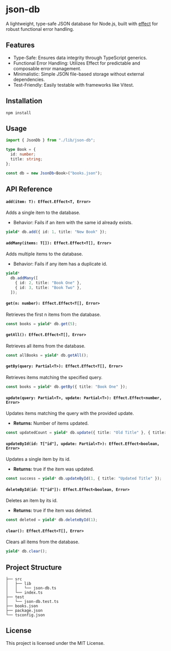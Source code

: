 # json-db

A lightweight, type-safe JSON database for Node.js, built with [effect](https://effect.website/) for robust functional error handling.

## Features

- Type-Safe: Ensures data integrity through TypeScript generics.
- Functional Error Handling: Utilizes Effect for predictable and composable error management.
- Minimalistic: Simple JSON file-based storage without external dependencies.
- Test-Friendly: Easily testable with frameworks like Vitest.

## Installation

```shell
npm install
```

## Usage

```ts
import { JsonDb } from "./lib/json-db";

type Book = {
  id: number;
  title: string;
};

const db = new JsonDb<Book>("books.json");
```

## API Reference

#### `add(item: T): Effect.Effect<T, Error>`

Adds a single item to the database.

- Behavior: Fails if an item with the same id already exists.

```ts
yield* db.add({ id: 1, title: "New Book" });
```

#### `addMany(items: T[]): Effect.Effect<T[], Error>`

Adds multiple items to the database.

- Behavior: Fails if any item has a duplicate id.

```ts
yield*
  db.addMany([
    { id: 2, title: "Book One" },
    { id: 3, title: "Book Two" },
  ]);
```

#### `get(n: number): Effect.Effect<T[], Error>`

Retrieves the first n items from the database.

```ts
const books = yield* db.get(5);
```

#### `getAll(): Effect.Effect<T[], Error>`

Retrieves all items from the database.

```ts
const allBooks = yield* db.getAll();
```

#### `getBy(query: Partial<T>): Effect.Effect<T[], Error>`

Retrieves items matching the specified query.

```ts
const books = yield* db.getBy({ title: "Book One" });
```

#### `update(query: Partial<T>, update: Partial<T>): Effect.Effect<number, Error>`

Updates items matching the query with the provided update.

- **Returns:** Number of items updated.

```ts
const updatedCount = yield* db.update({ title: "Old Title" }, { title: "New Title" });
```

#### `updateById(id: T["id"], update: Partial<T>): Effect.Effect<boolean, Error>`

Updates a single item by its id.

- **Returns:** true if the item was updated.

```ts
const success = yield* db.updateById(1, { title: "Updated Title" });
```

#### `deleteById(id: T["id"]): Effect.Effect<boolean, Error>`

Deletes an item by its id.

- **Returns:** true if the item was deleted.

```ts
const deleted = yield* db.deleteById(1);
```

#### `clear(): Effect.Effect<T[], Error>`

Clears all items from the database.

```ts
yield* db.clear();
```

## Project Structure

```
├── src
│   ├── lib
│   │   └── json-db.ts
│   └── index.ts
├── test
│   └── json-db.test.ts
├── books.json
├── package.json
└── tsconfig.json
```

## License

This project is licensed under the MIT License.
